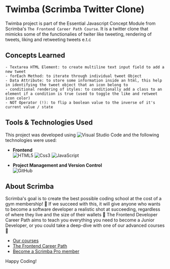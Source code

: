 # Twimba (Scrimba Twitter Clone)
Twimba project is part of the Essential Javascript Concept Module from Scrimba's `The Frontend Career Path Course`. It is a twitter clone that mimicks some of the functionalies of twiter like tweeting, rendering of tweets, liking and retweeting tweets e.t.c

## Concepts Learned

    - Textarea HTML Element: to create multiline text input field to add a new tweet
    - forEach Method: to iterate through individual tweet Object
    - Data Attribute: to store some information inside an html, this help in identifying the tweet object that an icon belong to
    - conditional rendering of styles: to conditionally add a class to an element if a condition is true (used to toggle the like and retweet icon color)
    - NOT Operator (!): to flip a boolean value to the inverse of it's current value / state

## Tools & Technologies Used
This project was developed using ![Visual Studio Code](https://img.shields.io/badge/Visual%20Studio%20Code-0078d7.svg?style=for-the-badge&logo=visual-studio-code&logoColor=white) and the following technologies were used: <br/>


* __Frontend__<br/>
      ![HTML5](https://img.shields.io/badge/html5-%23E34F26.svg?style=for-the-badge&logo=html5&logoColor=white)
      ![Css3](https://img.shields.io/badge/css3-%231572B6.svg?style=for-the-badge&logo=css3&logoColor=white)
      ![JavaScript](https://img.shields.io/badge/javascript-%23323330.svg?style=for-the-badge&logo=javascript&logoColor=%23F7DF1E)


* __Project Management and Version Control__<br/>
        ![GitHub](https://img.shields.io/badge/github-%23121011.svg?style=for-the-badge&logo=github&logoColor=white)


## About Scrimba

Scrimba's goal is to create the best possible coding school at the cost of a gym membership! 💜
If we succeed with this, it will give anyone who wants to become a software developer a realistic shot at succeeding, regardless of where they live and the size of their wallets 🎉
The Frontend Developer Career Path aims to teach you everything you need to become a Junior Developer, or you could take a deep-dive with one of our advanced courses 🚀

- [Our courses](https://scrimba.com/allcourses)
- [The Frontend Career Path](https://scrimba.com/learn/frontend)
- [Become a Scrimba Pro member](https://scrimba.com/pricing)

Happy Coding!